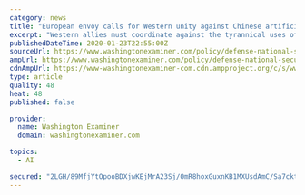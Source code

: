 ```yaml
---
category: news
title: "European envoy calls for Western unity against Chinese artificial intelligence"
excerpt: "Western allies must coordinate against the tyrannical uses of artificial intelligence pioneered by the Chinese Communist Party, according to the European Union’s top envoy to the United States. “Who is going to be setting the standards for AI — people who don't like liberty and freedom or people who do?” Ambassador Stavros Lambrinidis ..."
publishedDateTime: 2020-01-23T22:55:00Z
sourceUrl: https://www.washingtonexaminer.com/policy/defense-national-security/european-envoy-calls-for-western-unity-against-chinese-artificial-intelligence
ampUrl: https://www.washingtonexaminer.com/policy/defense-national-security/european-envoy-calls-for-western-unity-against-chinese-artificial-intelligence?_amp=true
cdnAmpUrl: https://www-washingtonexaminer-com.cdn.ampproject.org/c/s/www.washingtonexaminer.com/policy/defense-national-security/european-envoy-calls-for-western-unity-against-chinese-artificial-intelligence?_amp=true
type: article
quality: 48
heat: 48
published: false

provider:
  name: Washington Examiner
  domain: washingtonexaminer.com

topics:
  - AI

secured: "2LGH/89MfjYtOpooBDXjwKEjMrA23Sj/0mR8hoxGuxnKB1MXUsdAmC/Sa7cktaptyacPJa/FTAF0j6SsUN8vTxgespWD25V8xDT8Gtw1YJ99XnuX0WuzXu8pur9yuoyenAl7jocj11tzUNHqtX5/h4qT2Di6lA4DlWS9L4SuZLKc/0HrMcBEwis4OmuTVd0B23AdvPpgc77tCjE6QF2U9SmyhwQWnn8+nwpuo6+gTSvVKX5AtYeKAJMZUDOzz/I/N+G38KC87UYXUdqetf663XLVLYmiLs7G6vSLQ+UNF/c41kuwo2imgwCI5iYcQyJms1CdG9pGvA0Dz3+MZCdMRNFP0DvSKdpggwHTTw6aydWDGfiFWO2anOW2RrO53bNPRFPUWBuGntvAucS0gXTePveCwXmn1h37AM6d9u9lviUqHfENJRW37woPNSfXneWq8blSqxdEu/X319l0JJMDiVHpYayTYF17GhbNlcFGo7E=;WUgsNmp7rsrmwvGDq3bFww=="
---
```


